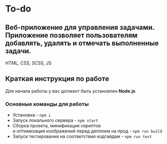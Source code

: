 # To-do

##  Веб-приложение для управления задачами. Приложение позволяет пользователям добавлять, удалять и отмечать выполненные задачи.
 

HTML, CSS, SСSS, JS


## Краткая инструкция по работе
Для начала работы у вас должент быть установлен **Node.js**

### Основные команды для работы
- Установка - `npm i`
- Запуск локального сервера - `npm start`
- Сборка проекта, минификация скриптов <br>
и оптимизация изображений перед деплоем на прод - `npm run build`
- Запуск тестирования на соответствия кодгайдам - `npm run test`
